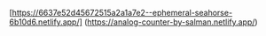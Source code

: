 [https://6637e52d45672515a2a1a7e2--ephemeral-seahorse-6b10d6.netlify.app/]
(https://analog-counter-by-salman.netlify.app/)
